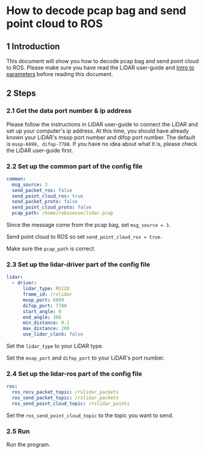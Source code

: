 # How to decode pcap bag and send point cloud to ROS

## 1 Introduction

This document will show you how to decode pcap bag  and send point cloud to ROS. Please make sure you have read the LiDAR user-guide and [Intro to parameters](doc/intro/parameter_intro.md) before reading this document.

## 2 Steps

### 2.1 Get the data port number & ip address

Please follow the instructions in LiDAR user-guide to connect the LiDAR and set up your computer's ip address. At this time, you should have already known your LiDAR's msop port number and difop port number. The default is ```msop-6699, difop-7788```. If you have no idea about what it is, please check the LiDAR user-guide first.

### 2.2 Set up the common part of the config file

```yaml
common:
  msg_source: 3                                       
  send_packet_ros: false                                
  send_point_cloud_ros: true                            
  send_packet_proto: false                              
  send_point_cloud_proto: false                         
  pcap_path: /home/robosense/lidar.pcap               
```

Since the message come from the pcap bag, set ```msg_source = 3```. 

Send point cloud to ROS so set ```send_point_cloud_ros = true```. 

Make sure the ```pcap_path``` is correct.

### 2.3 Set up the lidar-driver part of the config file

```yaml
lidar:
  - driver:
      lidar_type: RS128            
      frame_id: /rslidar           
      msop_port: 6699             
      difop_port: 7788           
      start_angle: 0               
      end_angle: 360              
      min_distance: 0.2            
      max_distance: 200           
      use_lidar_clock: false      
```

Set the ```lidar_type```  to your LiDAR type.

Set the ```msop_port``` and ```difop_port```  to your LiDAR's port number. 

### 2.4 Set up the lidar-ros part of the config file

```yaml
ros:
  ros_recv_packet_topic: /rslidar_packets    
  ros_send_packet_topic: /rslidar_packets   
  ros_send_point_cloud_topic: /rslidar_points      
```

Set the ```ros_send_point_cloud_topic```  to the topic you want to send. 

### 2.5 Run

Run the program. 






